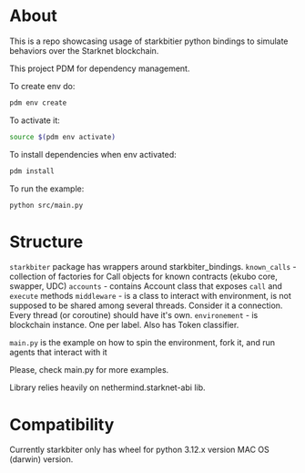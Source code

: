 # About

This is a repo showcasing usage of starkbitier python bindings to simulate behaviors over the Starknet blockchain.

This project PDM for dependency management.

To create env do:

```bash
pdm env create
```

To activate it:
```bash
source $(pdm env activate)
```

To install dependencies when env activated:
```bash
pdm install
```

To run the example:
```bash
python src/main.py
```

# Structure

`starkbiter` package has wrappers around starkbiter_bindings.
    `known_calls` - collection of factories for Call objects for known contracts (ekubo core, swapper, UDC)
    `accounts` - contains Account class that exposes `call` and `execute` methods
    `middleware` - is a class to interact with environment, is not supposed to be shared among several threads. Consider it a connection. Every thread (or coroutine) should have it's own.
    `environement` - is blockchain instance. One per label. Also has Token classifier.

`main.py` is the example on how to spin the environment, fork it, and run agents that interact with it

Please, check main.py for more examples.

Library relies heavily on nethermind.starknet-abi lib.

# Compatibility

Currently starkbiter only has wheel for python 3.12.x version MAC OS (darwin) version. 
